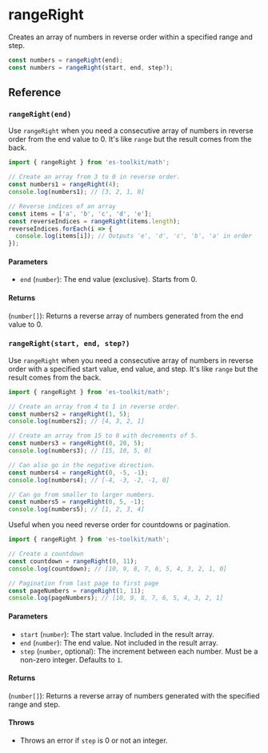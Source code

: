 # rangeRight

Creates an array of numbers in reverse order within a specified range and step.

```typescript
const numbers = rangeRight(end);
const numbers = rangeRight(start, end, step?);
```

## Reference

### `rangeRight(end)`

Use `rangeRight` when you need a consecutive array of numbers in reverse order from the end value to 0. It's like `range` but the result comes from the back.

```typescript
import { rangeRight } from 'es-toolkit/math';

// Create an array from 3 to 0 in reverse order.
const numbers1 = rangeRight(4);
console.log(numbers1); // [3, 2, 1, 0]

// Reverse indices of an array
const items = ['a', 'b', 'c', 'd', 'e'];
const reverseIndices = rangeRight(items.length);
reverseIndices.forEach(i => {
  console.log(items[i]); // Outputs 'e', 'd', 'c', 'b', 'a' in order
});
```

#### Parameters

- `end` (`number`): The end value (exclusive). Starts from 0.

#### Returns

(`number[]`): Returns a reverse array of numbers generated from the end value to 0.

### `rangeRight(start, end, step?)`

Use `rangeRight` when you need a consecutive array of numbers in reverse order with a specified start value, end value, and step. It's like `range` but the result comes from the back.

```typescript
import { rangeRight } from 'es-toolkit/math';

// Create an array from 4 to 1 in reverse order.
const numbers2 = rangeRight(1, 5);
console.log(numbers2); // [4, 3, 2, 1]

// Create an array from 15 to 0 with decrements of 5.
const numbers3 = rangeRight(0, 20, 5);
console.log(numbers3); // [15, 10, 5, 0]

// Can also go in the negative direction.
const numbers4 = rangeRight(0, -5, -1);
console.log(numbers4); // [-4, -3, -2, -1, 0]

// Can go from smaller to larger numbers.
const numbers5 = rangeRight(0, 5, -1);
console.log(numbers5); // [1, 2, 3, 4]
```

Useful when you need reverse order for countdowns or pagination.

```typescript
import { rangeRight } from 'es-toolkit/math';

// Create a countdown
const countdown = rangeRight(0, 11);
console.log(countdown); // [10, 9, 8, 7, 6, 5, 4, 3, 2, 1, 0]

// Pagination from last page to first page
const pageNumbers = rangeRight(1, 11);
console.log(pageNumbers); // [10, 9, 8, 7, 6, 5, 4, 3, 2, 1]
```

#### Parameters

- `start` (`number`): The start value. Included in the result array.
- `end` (`number`): The end value. Not included in the result array.
- `step` (`number`, optional): The increment between each number. Must be a non-zero integer. Defaults to `1`.

#### Returns

(`number[]`): Returns a reverse array of numbers generated with the specified range and step.

#### Throws

- Throws an error if `step` is 0 or not an integer.
